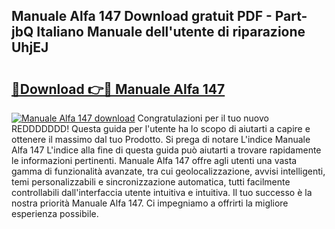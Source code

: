 ## Manuale Alfa 147 Download gratuit PDF - Part-jbQ Italiano Manuale dell'utente di riparazione UhjEJ

# <h2><a href="http://dfajxn.blite.top/?on=Manuale+Alfa+147">🔗Download 👉🔴 Manuale Alfa 147</a></h2>

[![Manuale Alfa 147 download](https://i.imgur.com/lujVjoI.png)](http://dfajxn.blite.top/?on=Manuale+Alfa+147)
Congratulazioni per il tuo nuovo REDDDDDDD! Questa guida per l'utente ha lo scopo di aiutarti a capire e ottenere il massimo dal tuo Prodotto. Si prega di notare L'indice Manuale Alfa 147 L'indice alla fine di questa guida può aiutarti a trovare rapidamente le informazioni pertinenti. Manuale Alfa 147 offre agli utenti una vasta gamma di funzionalità avanzate, tra cui geolocalizzazione, avvisi intelligenti, temi personalizzabili e sincronizzazione automatica, tutti facilmente controllabili dall'interfaccia utente intuitiva e intuitiva. Il tuo successo è la nostra priorità Manuale Alfa 147. Ci impegniamo a offrirti la migliore esperienza possibile.
